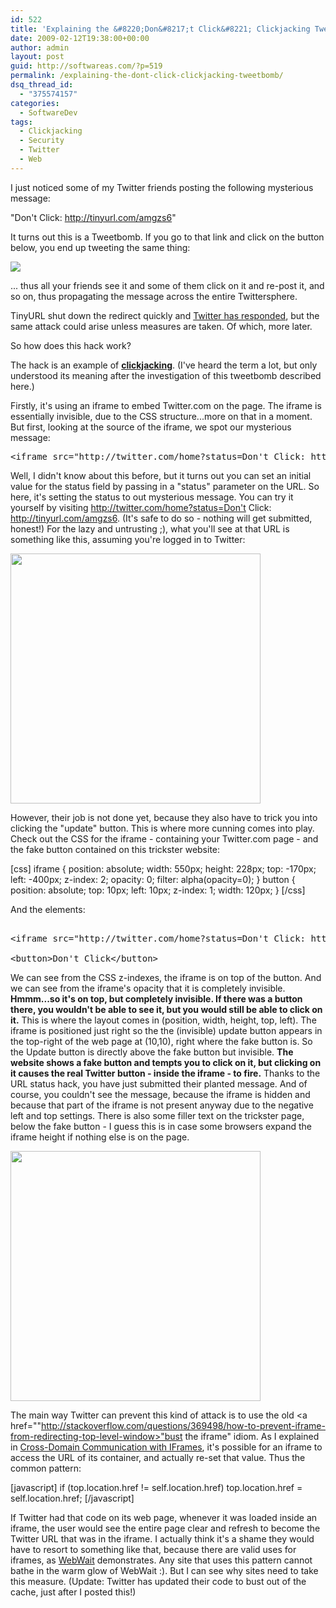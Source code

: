 ```yaml
---
id: 522
title: 'Explaining the &#8220;Don&#8217;t Click&#8221; Clickjacking Tweetbomb'
date: 2009-02-12T19:38:00+00:00
author: admin
layout: post
guid: http://softwareas.com/?p=519
permalink: /explaining-the-dont-click-clickjacking-tweetbomb/
dsq_thread_id:
  - "375574157"
categories:
  - SoftwareDev
tags:
  - Clickjacking
  - Security
  - Twitter
  - Web
---
```

I just noticed some of my Twitter friends posting the following mysterious message:

"Don't Click: http://tinyurl.com/amgzs6"

It turns out this is a Tweetbomb. If you go to that link and click on the button below, you end up tweeting the same thing:

<img src="http://img.skitch.com/20090212-q26u5i49megqwrappy9qsmrcjn.jpg" />

... thus all your friends see it and some of them click on it and re-post it, and so on, thus propagating the message across the entire Twittersphere.

TinyURL shut down the redirect quickly and <a href="http://blog.twitter.com/2009/02/clickjacking-blocked.html">Twitter has responded</a>, but the same attack could arise unless measures are taken. Of which, more later.

So how does this hack work?

The hack is an example of <a href="http://www.computerworld.com/action/article.do?command=viewArticleBasic&articleId=9115818&source=NLT_SEC&nlid=38"><strong>clickjacking</strong></a>. (I've heard the term a lot, but only understood its meaning after the investigation of this tweetbomb described here.)

Firstly, it's using an iframe to embed Twitter.com on the page. The iframe is essentially invisible, due to the CSS structure...more on that in a moment. But first, looking at the source of the iframe, we spot our mysterious message:

<pre>
&lt;iframe src="http://twitter.com/home?status=Don't Click: http://tinyurl.com/amgzs6" scrolling="no"&gt;&lt;/iframe&gt;
</pre>

Well, I didn't know about this before, but it turns out you can set an initial value for the status field by passing in a "status" parameter on the URL. So here, it's setting the status to out mysterious message. You can try it yourself by visiting <a href="http://twitter.com/home?status=Don't Click: http://tinyurl.com/amgzs6">http://twitter.com/home?status=Don't Click: http://tinyurl.com/amgzs6</a>. (It's safe to do so - nothing will get submitted, honest!) For the lazy and untrusting ;), what you'll see at that URL is something like this, assuming you're logged in to Twitter:

<img style="width: 400px;" src="http://img.skitch.com/20090212-d3ntuiij9rfj5f8sh1t5yebt14.jpg" />

However, their job is not done yet, because they also have to trick you into clicking the "update" button. This is where more cunning comes into play. Check out the CSS for the iframe - containing your Twitter.com page - and the fake button contained on this trickster website:

[css]
		iframe {
			position: absolute;
			width: 550px;
			height: 228px;
			top: -170px;
			left: -400px;
			z-index: 2;
			opacity: 0;
			filter: alpha(opacity=0);
		}
		button {
			position: absolute;
			top: 10px;
			left: 10px;
			z-index: 1;
			width: 120px;
		}
[/css]

And the elements:

<pre>
	
&lt;iframe src="http://twitter.com/home?status=Don't Click: http://tinyurl.com/amgzs6" scrolling="no"&gt;&lt;/iframe&gt;

&lt;button&gt;Don't Click&lt;/button&gt;
</pre>

We can see from the CSS z-indexes, the iframe is on top of the button. And we can see from the iframe's opacity that it is completely invisible. <strong>Hmmm...so it's on top, but completely invisible. If there was a button there, you wouldn't be able to see it, but you <b>would</b> still be able to click on it.</strong> This is where the layout comes in (position, width, height, top, left). The iframe is positioned just right so the the (invisible) update button appears in the top-right of the web page at (10,10), right where the fake button is. So the Update button is directly above the fake button but invisible. <strong>The website shows a fake button and tempts you to click on it, but clicking on it causes the real Twitter button - inside the iframe - to fire.</strong> Thanks to the URL status hack, you have just submitted their planted message. And of course, you couldn't see the message, because the iframe is hidden and because that part of the iframe is not present anyway due to the negative left and top settings. There is also some filler text on the trickster page, below the fake button - I guess this is in case some browsers expand the iframe height if nothing else is on the page.

<a href="http://img.skitch.com/20090212-jp26n8uwkhqnsfxt87drnyx6tu.jpg"><img src="http://img.skitch.com/20090212-jp26n8uwkhqnsfxt87drnyx6tu.jpg" style="width:400px; "/></a>

The main way Twitter can prevent this kind of attack is to use the old <a href=""http://stackoverflow.com/questions/369498/how-to-prevent-iframe-from-redirecting-top-level-window>"bust the iframe" idiom</a>. As I explained in <a href="http://softwareas.com/cross-domain-communication-with-iframes ">Cross-Domain Communication with IFrames</a>, it's possible for an iframe to access the URL of its container, and actually re-set that value. Thus the common pattern:

[javascript]
if (top.location.href != self.location.href)
     top.location.href = self.location.href;
[/javascript]

If Twitter had that code on its web page, whenever it was loaded inside an iframe, the user would see the entire page clear and refresh to become the Twitter URL that was in the iframe. I actually think it's a shame they would have to resort to something like that, because there are valid uses for iframes, as <a href="http://webwait.com">WebWait</a> demonstrates. Any site that uses this pattern cannot bathe in the warm glow of WebWait :). But I can see why sites need to take this measure. (Update: Twitter has updated their code to bust out of the cache, just after I posted this!)
